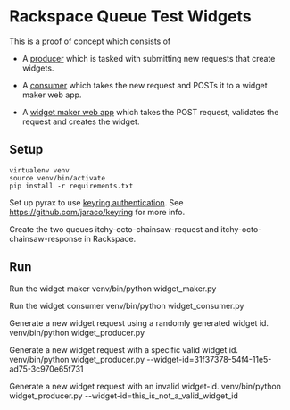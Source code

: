 # Rackspace Queue Test Widgets


This is a proof of concept which consists of

 -  A [producer](widget_producer.py) which is tasked with submitting new
    requests that create widgets.

 - A [consumer](widget_consumer.py) which takes the new request and
    POSTs it to a widget maker web app.

 - A [widget maker web app](widget_maker.py) which takes the POST
   request, validates the request and creates the widget.

## Setup

    virtualenv venv
    source venv/bin/activate
    pip install -r requirements.txt
    
Set up pyrax to use [keyring authentication](https://github.com/rackspace/pyrax/blob/master/docs/getting_started.md#authenticating). See https://github.com/jaraco/keyring for more info.

Create the two queues itchy-octo-chainsaw-request and itchy-octo-chainsaw-response in Rackspace.

## Run

Run the widget maker
    venv/bin/python widget_maker.py

Run the widget consumer
    venv/bin/python widget_consumer.py
    
Generate a new widget request using a randomly generated widget id.
    venv/bin/python widget_producer.py
    
Generate a new widget request with a specific valid widget id.
    venv/bin/python widget_producer.py --widget-id=31f37378-54f4-11e5-ad75-3c970e65f731
    
Generate a new widget request with an invalid widget-id.
    venv/bin/python widget_producer.py --widget-id=this_is_not_a_valid_widget_id
    



